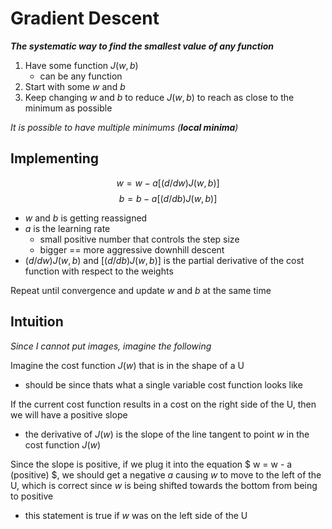 # Gradient Descent

**_The systematic way to find the smallest value of any function_**

1. Have some function $J(w,b)$
   - can be any function
2. Start with some $w$ and $b$
3. Keep changing $w$ and $b$ to reduce $J(w,b)$ to reach as close to the minimum as possible

_It is possible to have multiple minimums (**local minima**)_

## Implementing

$$w = w - a [(d/dw) J(w,b)]$$
$$b = b - a[(d/db) J(w,b)]$$

- $w$ and $b$ is getting reassigned
- $a$ is the learning rate
  - small positive number that controls the step size
  - bigger == more aggressive downhill descent
- $(d/dw) J(w,b)$ and $[(d/db) J(w,b)]$ is the partial derivative of the cost function with respect to the weights

Repeat until convergence and update $w$ and $b$ at the same time

## Intuition

_Since I cannot put images, imagine the following_

Imagine the cost function $J(w)$ that is in the shape of a U

- should be since thats what a single variable cost function looks like

If the current cost function results in a cost on the right side of the U, then we will have a positive slope

- the derivative of $J(w)$ is the slope of the line tangent to point $w$ in the cost function $J(w)$

Since the slope is positive, if we plug it into the equation $ w = w - a (positive) $, we should get a negative $a$ causing $w$ to move to the left of the U, which is correct since $w$ is being shifted towards the bottom from being to positive

- this statement is true if $w$ was on the left side of the U
